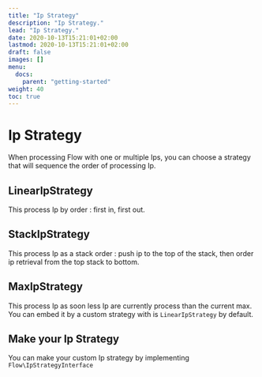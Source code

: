 ```yaml
---
title: "Ip Strategy"
description: "Ip Strategy."
lead: "Ip Strategy."
date: 2020-10-13T15:21:01+02:00
lastmod: 2020-10-13T15:21:01+02:00
draft: false
images: []
menu:
  docs:
    parent: "getting-started"
weight: 40
toc: true
---
```


# Ip Strategy

When processing Flow with one or multiple Ips, you can choose a strategy that will sequence the order of processing Ip.

## LinearIpStrategy

This process Ip by order : first in, first out.

## StackIpStrategy

This process Ip as a stack order : push ip to the top of the stack, then order ip retrieval from the top stack to bottom.

## MaxIpStrategy

This process Ip as soon less Ip are currently process than the current max.  
You can embed it by a custom strategy with is `LinearIpStrategy` by default.

## Make your Ip Strategy

You can make your custom Ip strategy by implementing `Flow\IpStrategyInterface`
